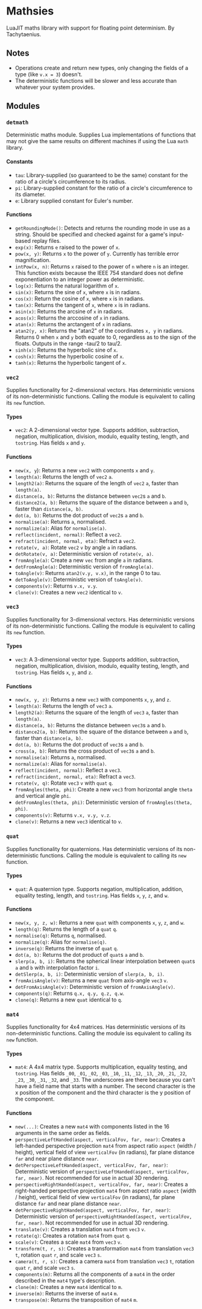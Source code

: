 # Mathsies

LuaJIT maths library with support for floating point determinism.
By Tachytaenius.

## Notes

- Operations create and return new types, only changing the fields of a type (like `v.x = 3`) doesn't.
- The deterministic functions will be slower and less accurate than whatever your system provides.

## Modules

### `detmath`

Deterministic maths module.
Supplies Lua implementations of functions that may not give the same results on different machines if using the Lua `math` library.

#### Constants

- `tau`: Library-supplied (so guaranteed to be the same) constant for the ratio of a circle's circumference to its radius.
- `pi`: Library-supplied constant for the ratio of a circle's circumference to its diameter.
- `e`: Library supplied constant for Euler's number.

#### Functions

- `getRoundingMode()`: Detects and returns the rounding mode in use as a string.
	Should be specified and checked against for a game's input-based replay files.
- `exp(x)`: Returns `e` raised to the power of `x`.
- `pow(x, y)`: Returns `x` to the power of `y`.
	Currently has terrible error magnification.
- `intPow(x, n)`: Returns `x` raised to the power of `n` where `n` is an integer.
	This function exists because the IEEE 754 standard does not define exponentiation to an integer power as deterministic.
- `log(x)`: Returns the natural logarithm of `x`.
- `sin(x)`: Returns the sine of `x`, where `x` is in radians.
- `cos(x)`: Return the cosine of `x`, where `x` is in radians.
- `tan(x)`: Returns the tangent of `x`, where `x` is in radians.
- `asin(x)`: Returns the arcsine of `x` in radians.
- `acos(x)`: Returns the arccosine of `x` in radians.
- `atan(x)`: Returns the arctangent of `x` in radians.
- `atan2(y, x)`: Returns the "atan2" of the coordinates `x, y` in radians.
	Returns 0 when `x` and `y` both equate to 0, regardless as to the sign of the floats.
	Outputs in the range -tau/2 to tau/2.
- `sinh(x)`: Returns the hyperbolic sine of `x`.
- `cosh(x)`: Returns the hyperbolic cosine of `x`.
- `tanh(x)`: Returns the hyperbolic tangent of `x`.

### `vec2`

Supplies functionality for 2-dimensional vectors.
Has deterministic versions of its non-deterministic functions.
Calling the module is equivalent to calling its `new` function.

#### Types

- `vec2`: A 2-dimensional vector type.
	Supports addition, subtraction, negation, multiplication, division, modulo, equality testing, length, and `tostring`.
	Has fields `x` and `y`.

#### Functions

- `new(x, y`): Returns a new `vec2` with components `x` and `y`.
- `length(a)`: Returns the length of `vec2` `a`.
- `length2(a)`: Returns the square of the length of `vec2` `a`, faster than `length(a)`.
- `distance(a, b)`: Returns the distance between `vec2`s `a` and `b`.
- `distance2(a, b)`: Returns the square of the distance between `a` and `b`, faster than `distance(a, b)`.
- `dot(a, b)`: Returns the dot product of `vec2`s `a` and `b`.
- `normalise(a)`: Returns `a`, normalised.
- `normalize(a)`: Alias for `normalise(a)`.
- `reflect(incident, normal)`: Reflect a `vec2`.
- `refract(incident, normal, eta)`: Refract a `vec2`.
- `rotate(v, a)`: Rotate `vec2` `v` by angle `a` in radians.
- `detRotate(v, a)`: Deterministic version of `rotate(v, a)`.
- `fromAngle(a)`: Create a new `vec` from angle `a` in radians.
- `detFromAngle(a)`: Deterministic version of `fromAngle(a)`.
- `toAngle(v)`: Returns `atan2(v.y, v.x)`, in the range 0 to tau.
- `detToAngle(v)`: Deterministic version of `toAngle(v)`.
- `components(v)`: Returns `v.x, v.y`.
- `clone(v)`: Creates a new `vec2` identical to `v`.

### `vec3`

Supplies functionality for 3-dimensional vectors.
Has deterministic versions of its non-deterministic functions.
Calling the module is equivalent to calling its `new` function.

#### Types

- `vec3`: A 3-dimensional vector type.
	Supports addition, subtraction, negation, multiplication, division, modulo, equality testing, length, and `tostring`.
	Has fields `x`, `y`, and `z`.

#### Functions

- `new(x, y, z)`: Returns a new `vec3` with components `x`, `y`, and `z`.
- `length(a)`: Returns the length of `vec3` `a`.
- `length2(a)`: Returns the square of the length of `vec3` `a`, faster than `length(a)`.
- `distance(a, b)`: Returns the distance between `vec3`s `a` and `b`.
- `distance2(a, b)`: Returns the square of the distance between `a` and `b`, faster than `distance(a, b)`.
- `dot(a, b)`: Returns the dot product of `vec3`s `a` and `b`.
- `cross(a, b)`: Returns the cross product of `vec3`s `a` and `b`.
- `normalise(a)`: Returns `a`, normalised.
- `normalize(a)`: Alias for `normalise(a)`.
- `reflect(incident, normal)`: Reflect a `vec3`.
- `refract(incident, normal, eta)`: Refract a `vec3`.
- `rotate(v, q)`: Rotate `vec3` `v` with `quat` `q`.
- `fromAngles(theta, phi)`: Create a new `vec3` from horizontal angle `theta` and vertical angle `phi`.
- `detFromAngles(theta, phi)`: Deterministic version of `fromAngles(theta, phi)`.
- `components(v)`: Returns `v.x, v.y, v.z`.
- `clone(v)`: Returns a new `vec3` identical to `v`.

### `quat`

Supplies functionality for quaternions.
Has deterministic versions of its non-deterministic functions.
Calling the module is equivalent to calling its `new` function.

#### Types

- `quat`: A quaternion type.
	Supports negation, multiplication, addition, equality testing, length, and `tostring`.
	Has fields `x`, `y`, `z`, and `w`.

#### Functions

- `new(x, y, z, w)`: Returns a new `quat` with components `x`, `y`, `z`, and `w`.
- `length(q)`: Returns the length of a `quat` `q`.
- `normalise(q)`: Returns `q`, normalised.
- `normalize(q)`: Alias for `normalise(q)`.
- `inverse(q)`: Returns the inverse of `quat` `q`.
- `dot(a, b)`: Returns the dot product of `quat`s `a` and `b`.
- `slerp(a, b, i)`: Returns the spherical linear interpolation between `quat`s `a` and `b` with interpolation factor `i`.
- `detSlerp(a, b, i)`: Deterministic version of `slerp(a, b, i)`.
- `fromAxisAngle(v)`: Returns a new `quat` from axis-angle `vec3` `v`.
- `detFromAxisAngle(v)`: Deterministic version of `fromAxisAngle(v)`.
- `components(q)`: Returns `q.x, q.y, q.z, q.w`.
- `clone(q)`: Returns a new `quat` identical to `q`.

### `mat4`

Supplies functionality for 4x4 matrices.
Has deterministic versions of its non-deterministic functions.
Calling the module iss equivalent to calling its `new` function.

#### Types

- `mat4`: A 4x4 matrix type.
	Supports multiplication, equality testing, and `tostring`.
	Has fields `_00`,  `_01`,  `_02`,  `_03`,  `_10`,  `_11`,  `_12`,  `_13`,  `_20`,  `_21`,  `_22`,  `_23`,  `_30`,  `_31`,  `_32`, and `_33`.
	The underscores are there because you can't have a field name that starts with a number.
	The second character is the x position of the component and the third character is the y position of the component.

#### Functions

- `new(...)`: Creates a new `mat4` with components listed in the 16 arguments in the same order as fields.
- `perspectiveLeftHanded(aspect, verticalFov, far, near)`: Creates a left-handed perspective projection `mat4` from aspect ratio `aspect` (width / height), vertical field of view `verticalFov` (in radians), far plane distance `far` and near plane distance `near`.
- `detPerspectiveLeftHanded(aspect, verticalFov, far, near)`: Deterministic version of `perspectiveLeftHanded(aspect, verticalFov, far, near)`.
	Not recommended for use in actual 3D rendering.
- `perspectiveRightHanded(aspect, verticalFov, far, near)`: Creates a right-handed perspective projection `mat4` from aspect ratio `aspect` (width / height), vertical field of view `verticalFov` (in radians), far plane distance `far` and near plane distance `near`.
- `detPerspectiveRightHanded(aspect, verticalFov, far, near)`: Deterministic version of `perspectiveRightHanded(aspect, verticalFov, far, near)`.
	Not recommended for use in actual 3D rendering.
- `translate(v)`: Creates a translation `mat4` from `vec3` `v`.
- `rotate(q)`: Creates a rotation `mat4` from `quat` `q`.
- `scale(v)`: Creates a scale `mat4` from `vec3` `v`.
- `transform(t, r, s)`: Creates a transformation `mat4` from translation `vec3` `t`, rotation `quat` `r`, and scale `vec3` `s`.
- `camera(t, r, s)`: Creates a camera `mat4` from translation `vec3` `t`, rotation `quat` `r`, and scale `vec3` `s`.
- `components(m)`: Returns all the components of a `mat4` in the order described in the `mat4` type's description.
- `clone(m)`: Creates a new `mat4` identical to `m`.
- `inverse(m)`: Returns the inverse of `mat4` `m`.
- `transpose(m)`: Returns the transposition of `mat4` `m`.
